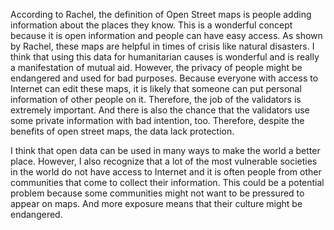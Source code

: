 

According to Rachel, the definition of Open Street maps is people adding information about the places they know. This is a wonderful concept because it is open information and people can have easy access. As shown by Rachel, these maps are helpful in times of crisis like natural disasters. I think that using this data for humanitarian causes is wonderful and is really a manifestation of mutual aid. However, the privacy of people might be endangered and used for bad purposes. Because everyone with access to Internet can edit these maps, it is likely that someone can put personal information of other people on it. Therefore, the job of the validators is extremely important. And there is also the chance that the validators use some private information with bad intention, too. Therefore, despite the benefits of open street maps, the data lack protection.

I think that open data can be used in many ways to make the world a better place. However, I also recognize that a lot of the most vulnerable societies in the world do not have access to Internet and it is often people from other communities that come to collect their information. This could be a potential problem because some communities might not want to be pressured to appear on maps. And more exposure means that their culture might be endangered. 
